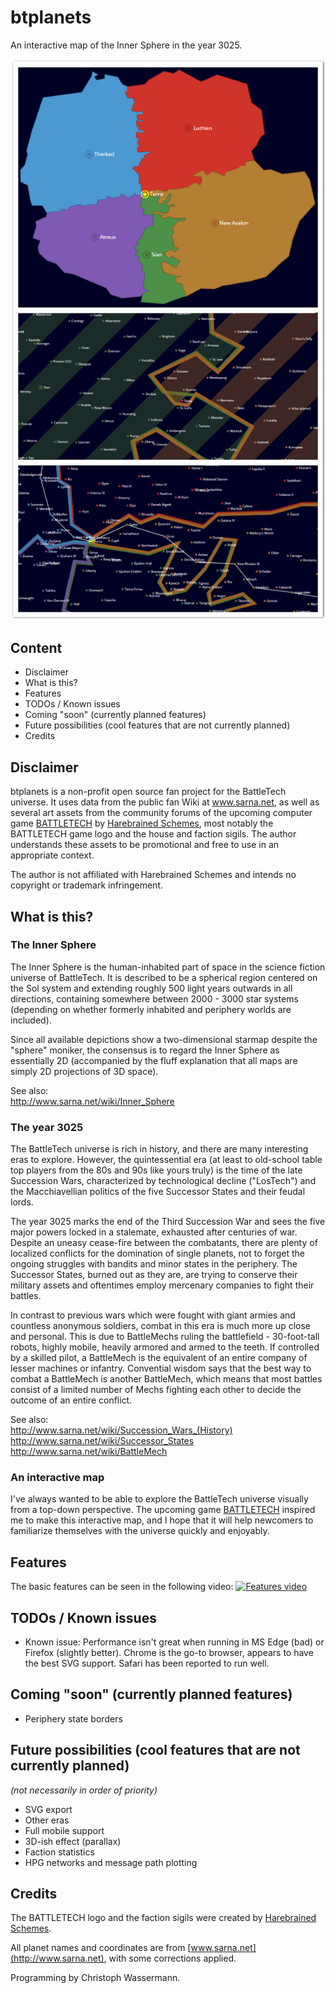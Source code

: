 # btplanets
An interactive map of the Inner Sphere in the year 3025.

<img src="img/screenshots/collage.png" />

## Content
- Disclaimer
- What is this?
- Features
- TODOs / Known issues
- Coming "soon" (currently planned features)
- Future possibilities (cool features that are not currently planned)
- Credits

## Disclaimer
btplanets is a non-profit open source fan project for the BattleTech universe. It uses data from the public
fan Wiki at www.sarna.net, as well as several art assets from the community forums of the upcoming computer
game [BATTLETECH](https://community.battletechgame.com/forums) by [Harebrained Schemes](http://harebrained-schemes.com/),
most notably the BATTLETECH game logo and the house and faction sigils. The author understands these assets
to be promotional and free to use in an appropriate context.

The author is not affiliated with Harebrained Schemes and intends no copyright or trademark infringement.

## What is this?

### The Inner Sphere
The Inner Sphere is the human-inhabited part of space in the science fiction universe of BattleTech. It is
described to be a spherical region centered on the Sol system and extending roughly 500 light years outwards in all
directions, containing somewhere between 2000 - 3000 star systems (depending on whether formerly inhabited and
periphery worlds are included).

Since all available depictions show a two-dimensional starmap despite the "sphere" moniker, the consensus is to regard
the Inner Sphere as essentially 2D (accompanied by the fluff explanation that all maps are simply 2D projections
of 3D space).

See also:  
http://www.sarna.net/wiki/Inner_Sphere

### The year 3025
The BattleTech universe is rich in history, and there are many interesting eras to explore. However, the quintessential
era (at least to old-school table top players from the 80s and 90s like yours truly) is the time of the late
Succession Wars, characterized by technological decline ("LosTech") and the Macchiavellian politics of the five
Successor States and their feudal lords.

The year 3025 marks the end of the Third Succession War and sees the five major powers locked in a stalemate, exhausted
after centuries of war. Despite an uneasy cease-fire between the combatants, there are plenty of localized conflicts
for the domination of single planets, not to forget the ongoing struggles with bandits and minor states in the periphery.
The Successor States, burned out as they are, are trying to conserve their military assets and oftentimes employ
mercenary companies to fight their battles.

In contrast to previous wars which were fought with giant armies and countless anonymous soldiers, combat in this era is
much more up close and personal. This is due to BattleMechs ruling the battlefield - 30-foot-tall robots, highly
mobile, heavily armored and armed to the teeth. If controlled by a skilled pilot, a BattleMech is the equivalent of an
entire company of lesser machines or infantry. Convential wisdom says that the best way to combat a BattleMech is another
BattleMech, which means that most battles consist of a limited number of Mechs fighting each other to decide the
outcome of an entire conflict.

See also:  
http://www.sarna.net/wiki/Succession_Wars_(History)  
http://www.sarna.net/wiki/Successor_States  
http://www.sarna.net/wiki/BattleMech

### An interactive map
I've always wanted to be able to explore the BattleTech universe visually from a top-down perspective. The upcoming game [BATTLETECH](http://battletechgame.com/) inspired me to make this interactive map, and I hope that it will help newcomers to
familiarize themselves with the universe quickly and enjoyably.

## Features
The basic features can be seen in the following video:
[![Features video](http://img.youtube.com/vi/3AD8RVQdKq8/0.jpg)](http://www.youtube.com/watch?v=3AD8RVQdKq8)

## TODOs / Known issues
- Known issue: Performance isn't great when running in MS Edge (bad) or Firefox (slightly better). Chrome is the go-to
    browser, appears to have the best SVG support. Safari has been reported to run well.

## Coming "soon" (currently planned features)
- Periphery state borders

## Future possibilities (cool features that are not currently planned)
_(not necessarily in order of priority)_
- SVG export
- Other eras
- Full mobile support
- 3D-ish effect (parallax)
- Faction statistics
- HPG networks and message path plotting

## Credits
The BATTLETECH logo and the faction sigils were created by [Harebrained Schemes](http://www.harebrained-schemes.com).

All planet names and coordinates are from [www.sarna.net](http://www.sarna.net), with some corrections applied.

Programming by Christoph Wassermann.
